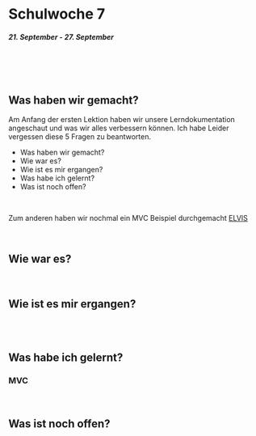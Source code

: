 # Schulwoche 7
##### 21. September - 27. September

<br>
<br>
<br>


## Was haben wir gemacht?
Am Anfang der ersten Lektion haben wir unsere Lerndokumentation angeschaut und was wir alles verbessern können. Ich habe Leider vergessen diese 5 Fragen zu beantworten.
- Was haben wir gemacht?
- Wie war es?
- Wie ist es mir ergangen?
- Was habe ich gelernt?
- Was ist noch offen?

<br>

Zum anderen haben wir nochmal ein MVC Beispiel durchgemacht [ELVIS](#Test)


<br>

## Wie war es?


<br>

## Wie ist es mir ergangen?

<br>
<br>

## Was habe ich gelernt?

### MVC


<br>

## Was ist noch offen?
